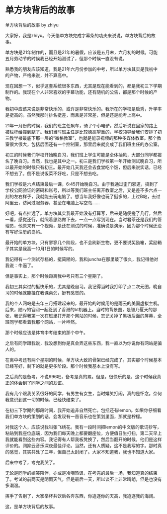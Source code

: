 # 单方块背后的故事

单方块背后的故事 by zhiyu

大家好，我是zhiyu。今天借单方块完成字幕条的功夫来说说，单方块背后的故事。

单方块是21年制作的，而且是21年的暑假，应该是五月末，六月初的时候。可能五月劳动节的时候我已经开始测试了，但那个时候一直没有说。

熟悉我的朋友应该知道，我是21年六月份参加的中考，所以单方块其实是我初中的产物，严格来说，并不算高中。

现在回想一下，似乎这套系统很多东西，尤其是现在能看到的，都是我初三下学期制作的。我现在个人非常喜欢的字幕功能，还有随机的公告，都是那个时候的产物。

我初中应该来说是非常快乐的，或许是非常快乐的。我所在的学校是启秀，升学率是挺高的。虽然我那时排名挺差，而且是非常差，但是还是能考上高中。

21年一月份的时候，我们的班主任飙车，骑了个小电驴，然后听说在回家的路上被栏杆给撞到腿了。我们当时班主任是比较德高望重的，学校领导给我们安排了初三教学楼最底下那一层的“微格教室”，也就是能录视频的那种多媒体教室。那个教室很大很大，包括后面还有一个控制室，那里后来就变成了我们班主任的办公室。

初三的时候我们学校开始晚自习，我们班上学生可能是全体抽风，大部分同学都报名了晚自习。当然，我也是其中之一。初三是我们学校第一年开始测试晚自习，所以最开始的时候只有初三。最开始几天我还会去食堂吃个饭，但后来说实话，已经不想去了。倒不是说饭菜不好吃，只是不想去吃。

我们学校是六点结束最后一课，6:45开始晚自习。由于我通过歪门邪道，搞到了学校公网验证的密码和账号，所以等我们班主任离开教室之后，又是差不多六点一刻的左右样子，我就能去玩电脑了。想当年我好像也玩了挺多的，上过B站，去过阿里云，访问过服务器，甚至在电脑上写空岛......

好吧，有点扯远了。单方块其实我最开始没有打算写，后来是随便搓了几行，然后一看，感觉还行，就照着思路做下去，一点一点写到现在。当时君茶还是我们的管理员，他原来有一个视频，是还在测试的时候，准确说是演示。因为那个时候还没有写好注册的岛屿。

最开始的单方块，只有寥寥几个阶段，也不会刷新生物，更不要说奖励箱，奖励箱子其实是我高一10月1日的时候写的。

我记得有一个测试存档的，挺简陋的，我和juncha在那里敲了很久，我记得他对我说：牛逼了。

但是事实上，那个时候距离我中考只有三个星期了。

我初三其实过的挺快乐的，尤其是晚自习。我记得当时我打印了点二次元图，晚自习的时候就能挂在我课桌旁，挺有感觉的。

我的个人网站是去年三月搭建起来的，最开始的时候用的是雨云的美国虚拟主机。后来，随ry的官网一起签到了香港的bt机器上。当时的背景图，是智乃夏天的那张，我记得我第一次在班里打开那个网站的时候，忘记关掉了黑板后面的屏幕，全班同学都看着我那个网站，一片哗然。

那个时候应该是体育中考结束的那个中午。

之后有同学跟我说，我没想到你是真会弄这些东西，我一直以为你说你有网站是骗人的。

在离中考还有两个星期的时候，单方块大致的骨架已经完成了。其实那个时候基本已经写好，剩下的就是更多阶段。那个时候我基本上没有写。

之后真的是备考，不说996吧，备考是真的累。但是，很快乐的是，这个时候我真正的体会到了同学之间的友谊。

我有几个跟我关系很好的同学，有男生有女生，当时嬉笑打闹，真的是怀念。奈何我意识到这一切的时候，已经快结束了。

在初三下学期的那段时间，我开始追非自然死亡。包括还有lemon。如果你仔细看我们单方块的策划的话，会发现有一首音乐也在策划里面，那就是柠檬。

对我这个人，应该说我叫张飞绣花。我有一段时间把lemon的中文版的歌词抄写，粘贴到我座位底端，因为我们每天晚上都要翻座位，方便值日生打扫，第二天早上我就能看到这些内容。我记得有人帮我板凳换了，然后当翻开的时候，他们是这样评价的。网抑云音乐深夜最佳评论。当然，还有人质疑，这不是我写的字。那时真的感觉，其实共处了三年，但自己太封闭了。大家不知道我，我也不知道大家。

后来中考了，考完我哭了。

无论是同学的嬉笑陪伴，亦或是冷嘲热讽，在考完的最后一场，我知道真的结束了。考试的前两天是阴雨天气，但是最后一天，所以谈不上非常晴朗，但是也没有多潮湿。

挥手了告别了，大家举杯共饮后各奔东西，你追逐你的天高，我追逐我的海阔。

这，是单方块背后的故事。



